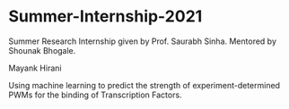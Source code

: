 # Summer-Internship-2021

Summer Research Internship given by Prof. Saurabh Sinha. Mentored by Shounak Bhogale.

Mayank Hirani



Using machine learning to predict the strength of experiment-determined PWMs for the binding of Transcription Factors.
